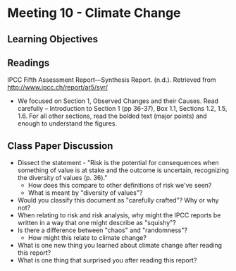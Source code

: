 # Meeting 10 - Climate Change

## Learning Objectives



## Readings

IPCC Fifth Assessment Report—Synthesis Report. (n.d.). Retrieved from http://www.ipcc.ch/report/ar5/syr/

* We focused on Section 1, Observed Changes and their Causes. Read carefully – Introduction to Section 1 (pp 36-37), Box 1.1, Sections 1.2, 1.5, 1.6. For all other sections, read the bolded text (major points) and enough to understand the figures.

## Class Paper Discussion

* Dissect the statement - "Risk is the potential for consequences when something of value is at stake and the outcome is uncertain, recognizing the diversity of values (p. 36)."
    * How does this compare to other definitions of risk we've seen?
    * What is meant by "diversity of values"?
* Would you classify this document as "carefully crafted"? Why or why not?
* When relating to risk and risk analysis, why might the IPCC reports be written in a way that one might describe as "squishy"?
* Is there a difference between "chaos" and "randomness"?
    * How might this relate to climate change?
* What is one new thing you learned about climate change after reading this report?
* What is one thing that surprised you after reading this report?
